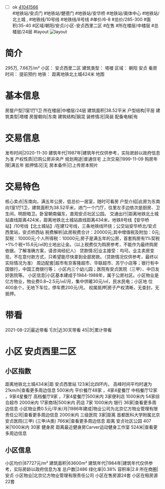 - [ ] ok [41041566](https://bj.5i5j.com/ershoufang/41041566.html)  
 #地铁站/安贞门 #地铁站/健德门 #地铁站/安华桥 #地铁站/奥体中心 #地铁站/北土城 ,  #地铁线/10号线 #地铁线/8号线
#单价/6-8 #总价/285-300 #面积/35-40   #区域/朝阳/安贞/小区-安贞西里二区 #在售 #所在楼层/中楼层 #总楼层/24层 #layout 
![layout](http://image16.5i5j.com/erp/house/4104/41041566/huxing/ajkglhff70e057e4.jpg_P5.jpg) 
# 简介 
 295万,  7.66万/m² 
小区： 安贞西里二区
建筑类型： 塔楼
区域： 朝阳 安贞
看房时间： 提前预约
地铁： 距离地铁北土城424米 地图
# 基本信息 
 房屋户型|1室1厅1卫
所在楼层|中楼层/24层
建筑面积|38.52平米
户型结构|平层
建筑类型|塔楼
房屋朝向|东南
建筑结构|钢混
装修情况|简装
配备电梯|有
# 交易信息 
 发布时间|2020-11-30
建筑年代|1987年|建筑年代仅供参考，实际房龄以政府信息为准
产权性质|已购公房非央产
规划用途|普通住宅
上次交易|1999-11-09
购房年限|满五年
抵押情况|无
房本备件|已上传房本照片
# 交易特色 
 核心卖点|东南向，满五年公房，低总价一居室，随时可看房
户型介绍|此房为东南向1室1厅1卫，建筑面积为38.52平米，进门一个门厅，往里左手边依次是厨房、卫生间，明厨暗卫。卧室朝南偏东，直观安贞社区公园。
交通出行|距离地铁北土城站直线距离424米，距离地铁北土城站直线距离434米，地铁8号线【安华桥站】/10号线【北土城站】/在建12号线，三条地铁线环绕；公交站安华桥北/安贞西里站，安贞桥西站
税费解析|此房税费合计：20000元;其中增值税及附加：0元;契税：10000元;个人所得税：10000元;房子是满五年的公房，首套购房有1%契税+1%个税+15.6元/㎡的土地出让金。（以上税费仅为购房参考，不能作为最终购房依据，了解准确方案，请咨询经纪人）
贷款情况|业主接受：均可。业主卖房变现，不在意付款方式，只希望能尽快拿到全部房款。（贷款情况仅供参考，最终以实际情况为准）
周边配套|超市有京客隆超市、华联超市、苏宁小店等；银行有中国银行，中国工商银行等； 小区内三个幼儿园；医院有安贞医院（三甲）、中日友好医院等。
小区信息|小区基本建成于1984-1988年，属于公房社区。小区物业是亿方物业，物业费0.8~2.5元/㎡/月，集中供暖30元/㎡，民水民电；小区地  位400余个，无地下车位，停车费200元/月。
权属抵押|房子产权清晰，无查封，无抵押。
# 带看 
 2021-08-22|最近带看	 1|次|近30天带看	 45|次|累计带看
# 小区 安贞西里二区
## 小区指数 
 距离地铁北土城434米|距 安贞西里站 123米|北四环内， 高峰时间平均时速为21km/h|查看更多周边信息
500米内 平价餐厅48家 ，4家4星餐厅
中档餐厅12家 ，9家4星餐厅
高档餐厅9家 ，7家4星餐厅|500米内 3家便利店
1000米内 54家综合超市
2000米内 17家商场|500米内 药店 7家
1000米内 银行 36家|查看更多周边信息
小区物业费0.5元/平米/月|1986年建成|物业公司为北京亿方物业管理有限责任公司|查看更多周边信息
2000米内 三级医院 3家|距离 首都医科大学附属北京安贞医院(三甲) (三甲/A类) 766米|查看更多周边信息
距离 安贞社区公园 407米|1000米内 30家 健身房
距离最近健身房Carver运动健身工作室 524米|查看更多周边信息
## 小区信息 
 小区均价|87727元/m²
建筑面积|63600m²
建筑年代|1984年|建筑年代仅供参考，实际房龄以政府信息为准
总户数|2486
绿化率|0.38%
容积率|2.8
所在商圈|安贞
小区物业|北京亿方物业管理有限责任公司
小区在售房源24套
小区在租房源22套
